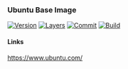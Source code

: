 ### Ubuntu Base Image

[![Version](https://images.microbadger.com/badges/version/stlouisn/ubuntu:rolling.svg)](https://microbadger.com/images/stlouisn/ubuntu:rolling)
[![Layers](https://images.microbadger.com/badges/image/stlouisn/ubuntu:rolling.svg)](https://microbadger.com/images/stlouisn/ubuntu:rolling)
[![Commit](https://images.microbadger.com/badges/commit/stlouisn/ubuntu.svg)](https://microbadger.com/images/stlouisn/ubuntu:rolling)
[![Build](https://travis-ci.org/stlouisn/ubuntu_docker.svg?branch=master)](https://travis-ci.org/stlouisn/ubuntu_docker)

#### Links

https://www.ubuntu.com/
